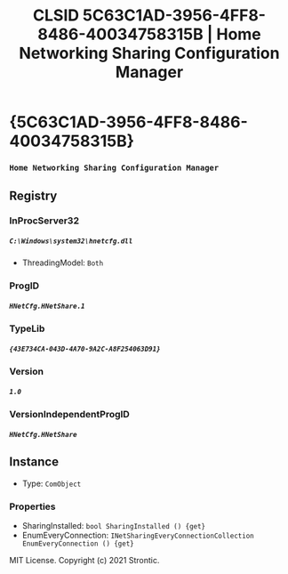 ﻿---
title: "CLSID 5C63C1AD-3956-4FF8-8486-40034758315B | Home Networking Sharing Configuration Manager"
excerpt: What is COM-Object CLSID 5C63C1AD-3956-4FF8-8486-40034758315B?
---

# {5C63C1AD-3956-4FF8-8486-40034758315B}

### `Home Networking Sharing Configuration Manager`

## Registry


### InProcServer32

##### `C:\Windows\system32\hnetcfg.dll`
* ThreadingModel: `Both`

### ProgID

##### `HNetCfg.HNetShare.1`

### TypeLib

##### `{43E734CA-043D-4A70-9A2C-A8F254063D91}`

### Version

##### `1.0`

### VersionIndependentProgID

##### `HNetCfg.HNetShare`

## Instance

* Type: `ComObject`

### Properties

* SharingInstalled: `bool SharingInstalled () {get} `
* EnumEveryConnection: `INetSharingEveryConnectionCollection EnumEveryConnection () {get} `

MIT License. Copyright (c) 2021 Strontic.


